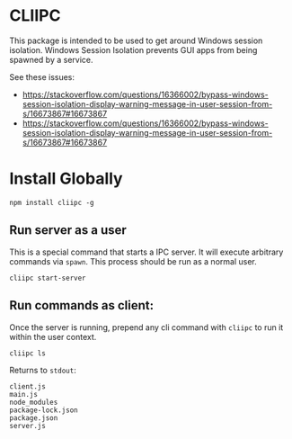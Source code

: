 # CLIIPC

This package is intended to be used to get around Windows session isolation. Windows Session Isolation prevents GUI apps from being spawned by a service.

See these issues:

- https://stackoverflow.com/questions/16366002/bypass-windows-session-isolation-display-warning-message-in-user-session-from-s/16673867#16673867
- https://stackoverflow.com/questions/16366002/bypass-windows-session-isolation-display-warning-message-in-user-session-from-s/16673867#16673867

# Install Globally

```
npm install cliipc -g
```

## Run server as a user

This is a special command that starts a IPC server. It will execute arbitrary commands via `spawn`. This process should be run as a normal user.

```
cliipc start-server
```

## Run commands as client:

Once the server is running, prepend any cli command with `cliipc` to run it within the user context.

```
cliipc ls
```

Returns to `stdout`:

```
client.js
main.js
node_modules
package-lock.json
package.json
server.js
```
